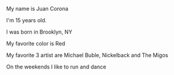 My name is Juan Corona

I'm 15 years old.

I was born in Brooklyn, NY

My favorite color is Red

My favorite 3 artist are Michael Buble, Nickelback and The Migos

On the weekends I like to run and dance